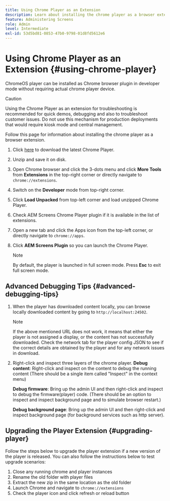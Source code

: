 ```yaml
---
title: Using Chrome Player as an Extension
description: Learn about installing the chrome player as a browser extension for AEM Screens.
feature: Administering Screens
role: Admin
level: Intermediate
exl-id: 53d5bd81-0853-47b0-9798-01d8fd5612e6
---
```

# Using Chrome Player as an Extension {#using-chrome-player}

ChromeOS player can be installed as Chrome browser plugin in developer mode without requiring actual chrome player device. 

 >[!CAUTION]
 >
 > Using the Chrome Player as an extension for troubleshooting is recommended for quick demos, debugging and also to troubleshoot customer issues. Do not use this mechanism for production deployments that would require kiosk mode and central management.

Follow this page for information about installing the chrome player as a browser extension.

1. Click [here](https://download.macromedia.com/screens/) to download the latest Chrome Player.

1. Unzip and save it on disk.

1. Open Chrome browser and click the 3-dots menu and click **More Tools** from **Extensions** in the top-right corner or directly navigate to `chrome://extensions`.

1. Switch on the **Developer** mode from top-right corner.

1. Click **Load Unpacked** from top-left corner and load unzipped Chrome Player.

1. Check AEM Screens Chrome Player plugin if it is available in the list of extensions.

1. Open a new tab and click the Apps icon from the top-left corner, or directly navigate to `chrome://apps`.

1. Click **AEM Screens Plugin** so you can launch the Chrome Player.

   >[!NOTE]
   >
   > By default, the player is launched in full screen mode. Press **Esc** to exit full screen mode.


## Advanced Debugging Tips {#advanced-debugging-tips}

1. When the player has downloaded content locally, you can browse locally downloaded content by going to `http://localhost:24502`.

   >[!NOTE]
   >
   > If the above mentioned URL does not work, it means that either the player is not assigned a display, or the content has not successfully downloaded. Check the network tab for the player config JSON to see if the correct details are obtained by the player and for any network issues in download.

1. Right-click and inspect three layers of the chrome player.
   **Debug content**: Right-click and inspect on the content to debug the running content (There should be a single item called "Inspect" in the context menu)

   **Debug firmware**: Bring up the admin UI and then right-click and inspect to debug the firmware(player) code. (There should be an option to inspect and inspect background page and to simulate browser restart.)

   **Debug background page**: Bring up the admin UI and then right-click and inspect background page (for background services such as http server).

## Upgrading the Player Extension {#upgrading-player}

Follow the steps below to upgrade the player extension if a new version of the player is released. You can also follow the instructions below to test upgrade scenarios:

1. Close any running chrome and player instances
1. Rename the old folder with player files
1. Extract the new zip in the same location as the old folder
1. Launch Chrome and navigate to `chrome://extensions`
1. Check the player icon and click refresh or reload button
